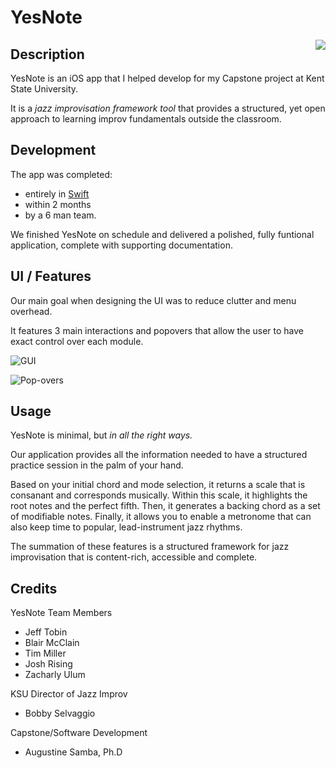 # YesNote

<img align="right" src="https://user-images.githubusercontent.com/32364261/34113526-02213f24-e3de-11e7-9736-8485e2c8b013.png"> 

## Description
YesNote is an iOS app that I helped develop for my Capstone project at Kent State University. 

It is a *jazz improvisation framework tool* that provides a structured, yet open approach to learning improv fundamentals outside the classroom.

## Development

The app was completed:
- entirely in [Swift](https://developer.apple.com/swift/)
- within 2 months
- by a 6 man team.

We finished YesNote on schedule and delivered a polished, fully funtional application, complete with supporting documentation.



## UI / Features

Our main goal when designing the UI was to reduce clutter and menu overhead. 

It features 3 main interactions and popovers that allow the user to have exact control over each module.


![GUI](https://user-images.githubusercontent.com/32364261/34113641-5cdcb182-e3de-11e7-919b-4bde07877037.png)


![Pop-overs](https://user-images.githubusercontent.com/32364261/34111981-39490590-e3d9-11e7-9a0f-ea79aa2cee83.jpg)

## Usage 

YesNote is minimal, but *in all the right ways.*

Our application provides all the information needed to have a structured practice session in the palm of your hand. 

Based on your initial chord and mode selection, it returns a scale that is consanant and corresponds musically. Within this scale, it highlights the root notes and the perfect fifth. Then, it generates a backing chord as a set of modifiable notes. Finally, it allows you to enable a metronome that can also keep time to popular, lead-instrument jazz rhythms.

The summation of these features is a structured framework for jazz improvisation that is content-rich, accessible and complete.


## Credits

YesNote Team Members
- Jeff Tobin
- Blair McClain
- Tim Miller
- Josh Rising
- Zacharly Ulum

KSU Director of Jazz Improv
- Bobby Selvaggio

Capstone/Software Development 
- Augustine Samba, Ph.D
